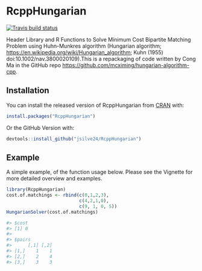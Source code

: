 # RcppHungarian

<!-- badges: start -->
[![Travis build status](https://travis-ci.org/jsilve24/RcppHungarian.svg?branch=master)](https://travis-ci.org/jsilve24/RcppHungarian)
<!-- badges: end -->

Header Library and R Functions to Solve Minimum Cost Bipartite Matching Problem using Huhn-Munkres algorithm (Hungarian algorithm; https://en.wikipedia.org/wiki/Hungarian_algorithm; Kuhn (1955) doi:10.1002/nav.3800020109).This is a repackaging of code written by Cong Ma in the GitHub repo https://github.com/mcximing/hungarian-algorithm-cpp.

## Installation

You can install the released version of RcppHungarian from [CRAN](https://CRAN.R-project.org) with:

``` r
install.packages("RcppHungarian")
```

Or the GitHub Version with:
``` r
devtools::install_github("jsilve24/RcppHungarian")
```

## Example

A simple example, of the function usage below. 
Please see the Vignette for more detailed overview and examples. 

``` r
library(RcppHungarian)
cost.of.matchings <- rbind(c(0,1,2,3),
                           c(4,2,1,0), 
                           c(9, 1, 0, 5))
HungarianSolver(cost.of.matchings)

#> $cost
#> [1] 0
#> 
#> $pairs
#>      [,1] [,2]
#> [1,]    1    1
#> [2,]    2    4
#> [3,]    3    3
```

